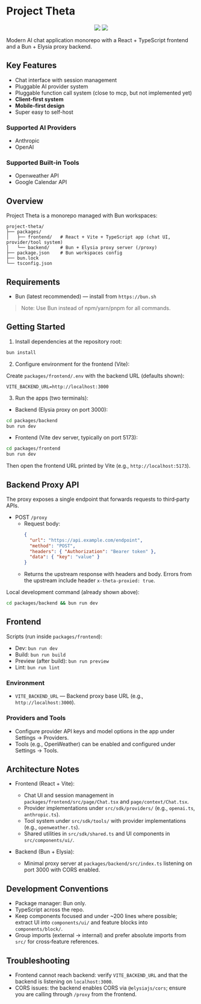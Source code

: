 # Project Theta

<p align="center">
  <img src="https://raw.githubusercontent.com/p-sw/theta/refs/heads/master/packages/frontend/screenshot_1.png">
  <img src="https://raw.githubusercontent.com/p-sw/theta/refs/heads/master/packages/frontend/screenshot_2.png">
</p>

Modern AI chat application monorepo with a React + TypeScript frontend and a Bun + Elysia proxy backend.

## Key Features

- Chat interface with session management
- Pluggable AI provider system
- Pluggable function call system (close to mcp, but not implemented yet)
- **Client-first system**
- **Mobile-first design**
- Super easy to self-host

### Supported AI Providers

- Anthropic
- OpenAI

### Supported Built-in Tools

- Openweather API
- Google Calendar API

## Overview

Project Theta is a monorepo managed with Bun workspaces:

```
project-theta/
├── packages/
│   ├── frontend/   # React + Vite + TypeScript app (chat UI, provider/tool system)
│   └── backend/    # Bun + Elysia proxy server (/proxy)
├── package.json    # Bun workspaces config
├── bun.lock
└── tsconfig.json
```

## Requirements

- Bun (latest recommended) — install from `https://bun.sh`

> Note: Use Bun instead of npm/yarn/pnpm for all commands.

## Getting Started

1. Install dependencies at the repository root:

```bash
bun install
```

2. Configure environment for the frontend (Vite):

Create `packages/frontend/.env` with the backend URL (defaults shown):

```env
VITE_BACKEND_URL=http://localhost:3000
```

3. Run the apps (two terminals):

- Backend (Elysia proxy on port 3000):

```bash
cd packages/backend
bun run dev
```

- Frontend (Vite dev server, typically on port 5173):

```bash
cd packages/frontend
bun run dev
```

Then open the frontend URL printed by Vite (e.g., `http://localhost:5173`).

## Backend Proxy API

The proxy exposes a single endpoint that forwards requests to third‑party APIs.

- POST `/proxy`
  - Request body:
    ```json
    {
      "url": "https://api.example.com/endpoint",
      "method": "POST",
      "headers": { "Authorization": "Bearer token" },
      "data": { "key": "value" }
    }
    ```
  - Returns the upstream response with headers and body. Errors from the upstream include header `x-theta-proxied: true`.

Local development command (already shown above):

```bash
cd packages/backend && bun run dev
```

## Frontend

Scripts (run inside `packages/frontend`):

- Dev: `bun run dev`
- Build: `bun run build`
- Preview (after build): `bun run preview`
- Lint: `bun run lint`

### Environment

- `VITE_BACKEND_URL` — Backend proxy base URL (e.g., `http://localhost:3000`).

### Providers and Tools

- Configure provider API keys and model options in the app under Settings → Providers.
- Tools (e.g., OpenWeather) can be enabled and configured under Settings → Tools.

## Architecture Notes

- Frontend (React + Vite):

  - Chat UI and session management in `packages/frontend/src/page/Chat.tsx` and `page/context/Chat.tsx`.
  - Provider implementations under `src/sdk/providers/` (e.g., `openai.ts`, `anthropic.ts`).
  - Tool system under `src/sdk/tools/` with provider implementations (e.g., `openweather.ts`).
  - Shared utilities in `src/sdk/shared.ts` and UI components in `src/components/ui/`.

- Backend (Bun + Elysia):
  - Minimal proxy server at `packages/backend/src/index.ts` listening on port 3000 with CORS enabled.

## Development Conventions

- Package manager: Bun only.
- TypeScript across the repo.
- Keep components focused and under ~200 lines where possible; extract UI into `components/ui/` and feature blocks into `components/block/`.
- Group imports (external → internal) and prefer absolute imports from `src/` for cross‑feature references.

## Troubleshooting

- Frontend cannot reach backend: verify `VITE_BACKEND_URL` and that the backend is listening on `localhost:3000`.
- CORS issues: the backend enables CORS via `@elysiajs/cors`; ensure you are calling through `/proxy` from the frontend.
